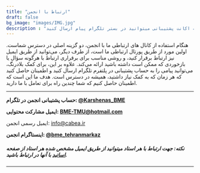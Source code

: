 ```yaml
---
title: "ارتباط با انجمن"
draft: false
bg_image: "images/IMG.jpg"
description : "ارتباط ما انجمن  - صفحه ارتباط با انجمن از ۲ راه درگاه ارتباطی و ایمیلی خواهد بود همچنین به اکانت پشتیبانی میتوانید در بستر تلگرام پیام ارسال کنید"
---
```



هنگام استفاده از کانال های ارتباطی ما با انجمن، دو گزینه اصلی در دسترس شماست. اولین مورد از طریق پورتال ارتباطی ما است،  از طرف دیگر، می‌توانید از طریق ایمیل نیز ارتباط برقرار کنید، و روشی مناسب برای برقراری ارتباط با هرگونه سؤال یا بازخوردی که ممکن است داشته باشید ارائه می‌کند. علاوه بر این، برای کمک بلادرنگ، می‌توانید پیامی را به حساب پشتیبانی در پلتفرم تلگرام ارسال کنید و اطمینان حاصل کنید که هر زمان که به کمک نیاز داشتید، همیشه در دسترس است. هدف ما این است که اطمینان حاصل کنیم که شما چندین راه برای تعامل با ما دارید.

-------------------------------

**حساب پشتیبانی انجمن در تلگرام: [@Karshenas_BME](https://t.me/Karshenas_BME)**

**ایمیل مشارکت محتوایی: [BME-TMU@hotmail.com](mailto:BME-TMU@hotmail.com)**

ایمیل رسمی انجمن: [info@cabea.ir](mailto:info@cabea.ir)

**اینستاگرام انجمن: [@bme_tehranmarkaz](https://instagram.com/bme_tehranmarkaz)**

##### نکته: جهت ارتباط با هر استاد میتوانید از طریق ایمیل مشخص شده هر استاد از صفحه [اساتید](/https://cabea.ir/teacher) با آنها در ارتباط باشید.

-------------------------------
